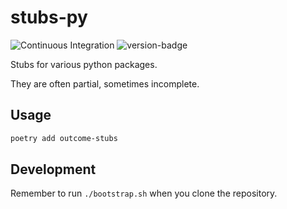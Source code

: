# stubs-py
![Continuous Integration](https://github.com/outcome-co/stubs-py/workflows/Continuous%20Integration/badge.svg) ![version-badge](https://img.shields.io/badge/version-0.5.3-brightgreen)

Stubs for various python packages.

They are often partial, sometimes incomplete.

## Usage

```sh
poetry add outcome-stubs
```

## Development

Remember to run `./bootstrap.sh` when you clone the repository.
